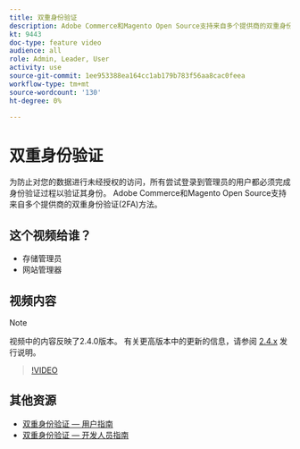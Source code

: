 ```yaml
---
title: 双重身份验证
description: Adobe Commerce和Magento Open Source支持来自多个提供商的双重身份验证(2FA)方法。 了解双重身份验证功能如何帮助保护您商店的管理员。
kt: 9443
doc-type: feature video
audience: all
role: Admin, Leader, User
activity: use
source-git-commit: 1ee953388ea164cc1ab179b783f56aa8cac0feea
workflow-type: tm+mt
source-wordcount: '130'
ht-degree: 0%

---
```



# 双重身份验证

为防止对您的数据进行未经授权的访问，所有尝试登录到管理员的用户都必须完成身份验证过程以验证其身份。 Adobe Commerce和Magento Open Source支持来自多个提供商的双重身份验证(2FA)方法。

## 这个视频给谁？

- 存储管理员
- 网站管理器

## 视频内容

>[!NOTE]
>
>视频中的内容反映了2.4.0版本。 有关更高版本中的更新的信息，请参阅 [2.4.x](https://devdocs.magento.com/guides/v2.4/release-notes/bk-release-notes.html) 发行说明。

>[!VIDEO](https://video.tv.adobe.com/v/339104?quality=12&learn=on)

## 其他资源

- [双重身份验证 — 用户指南](https://docs.magento.com/user-guide/stores/security-two-factor-authentication.html)
- [双重身份验证 — 开发人员指南](https://devdocs.magento.com/guides/v2.4/security/two-factor-authentication.html)

